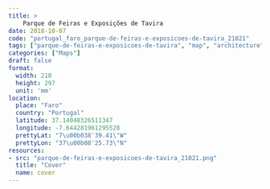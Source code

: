 ```yaml
---
title: > 
    Parque de Feiras e Exposições de Tavira
date: 2018-10-07
code: "portugal_faro_parque-de-feiras-e-exposicoes-de-tavira_21021"
tags: ["parque-de-feiras-e-exposicoes-de-tavira", "map", "architecture", "buildings", "Faro", "Portugal"]
categories: ["Maps"]
draft: false
format:
  width: 210
  height: 297
  unit: 'mm'
location:
  place: "Faro"
  country: "Portugal"
  latitude: 37.14048326511347
  longitude: -7.644281961295528
  prettyLat: "7\u00b038'39.41\"W"
  prettyLon: "37\u00b08'25.73\"N"
resources:
- src: "parque-de-feiras-e-exposicoes-de-tavira_21021.png"
  title: "Cover"
  name: cover
---
```

